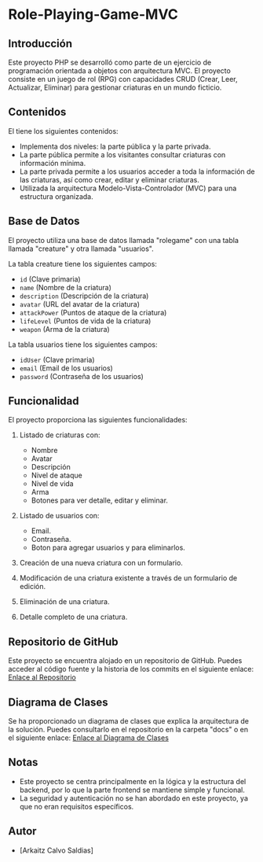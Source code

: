 # Role-Playing-Game-MVC

## Introducción
Este proyecto PHP se desarrolló como parte de un ejercicio de programación orientada a objetos con arquitectura MVC. El proyecto consiste en un juego de rol (RPG) con capacidades CRUD (Crear, Leer, Actualizar, Eliminar) para gestionar criaturas en un mundo ficticio.

## Contenidos
El tiene los siguientes contenidos:

- Implementa dos niveles: la parte pública y la parte privada.
- La parte pública permite a los visitantes consultar criaturas con información mínima.
- La parte privada permite a los usuarios acceder a toda la información de las criaturas, así como crear, editar y eliminar criaturas.
- Utilizada la arquitectura Modelo-Vista-Controlador (MVC) para una estructura organizada.

## Base de Datos
El proyecto utiliza una base de datos llamada "rolegame" con una tabla llamada "creature" y otra llamada "usuarios". 

La tabla creature tiene los siguientes campos:

- `id` (Clave primaria)
- `name` (Nombre de la criatura)
- `description` (Descripción de la criatura)
- `avatar` (URL del avatar de la criatura)
- `attackPower` (Puntos de ataque de la criatura)
- `lifeLevel` (Puntos de vida de la criatura)
- `weapon` (Arma de la criatura)

La tabla usuarios tiene los siguientes campos:

- `idUser` (Clave primaria)
- `email` (Email de los usuarios)
- `password` (Contraseña de los usuarios)

## Funcionalidad
El proyecto proporciona las siguientes funcionalidades:

1. Listado de criaturas con:
   - Nombre
   - Avatar
   - Descripción
   - Nivel de ataque
   - Nivel de vida
   - Arma
   - Botones para ver detalle, editar y eliminar.
  
2. Listado de usuarios con:
   - Email.
   - Contraseña.
   - Boton para agregar usuarios y para eliminarlos.

3. Creación de una nueva criatura con un formulario.

4. Modificación de una criatura existente a través de un formulario de edición.

5. Eliminación de una criatura.

6. Detalle completo de una criatura.

## Repositorio de GitHub
Este proyecto se encuentra alojado en un repositorio de GitHub. Puedes acceder al código fuente y la historia de los commits en el siguiente enlace:
[Enlace al Repositorio](https://github.com/XxFenixDCxX/Role-Playing-Game-MVC/tree/main)

## Diagrama de Clases
Se ha proporcionado un diagrama de clases que explica la arquitectura de la solución. Puedes consultarlo en el repositorio en la carpeta "docs" o en el siguiente enlace:
[Enlace al Diagrama de Clases](URL_DEL_DIAGRAMA_DE_CLASES)

## Notas
- Este proyecto se centra principalmente en la lógica y la estructura del backend, por lo que la parte frontend se mantiene simple y funcional.
- La seguridad y autenticación no se han abordado en este proyecto, ya que no eran requisitos específicos.

## Autor
- [Arkaitz Calvo Saldias]
